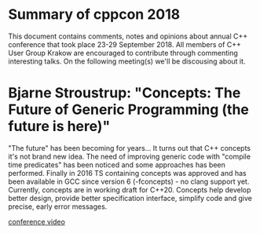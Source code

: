 # Summary of cppcon 2018
This document contains comments, notes and opinions about annual C++ conference that took place 23-29 September 2018.
All members of C++ User Group Krakow are encouraged to contribute through commenting interesting talks.
On the following meeting(s) we'll be discousing about it.

# Bjarne Stroustrup: "Concepts: The Future of Generic Programming (the future is here)"
"The future" has been becoming for years... It turns out that C++ concepts it's not brand new idea. The need of improving generic code with "compile time predicates" has been noticed and some approaches has been performed. Finally in 2016 TS containing concepts was approved and has been available in GCC since version 6 (-fconcepts) - no clang support yet. Currently, concepts are in working draft for C++20.
Concepts help develop better design, provide better specification interface, simplify code and give precise, early error messages.

[conference video](https://www.youtube.com/watch?v=HddFGPTAmtU&t=1039s)
